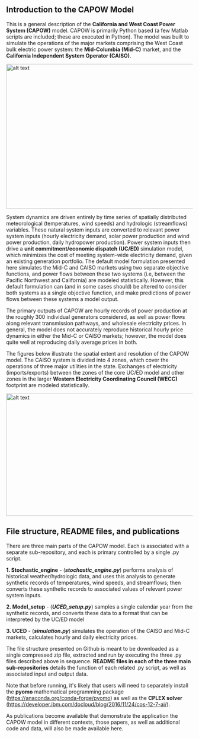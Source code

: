 
## Introduction to the CAPOW Model
This is a general description of the **California and West Coast Power System (CAPOW)** model. CAPOW is primarily Python based (a few Matlab scripts are included; these are executed in Python). The model was built to simulate the operations of the major markets comprising the West Coast bulk electric power system: the **Mid-Columbia (Mid-C)** market, and the **California Independent System Operator (CAISO)**. 


<img src="https://github.com/romulus97/CAPOW/blob/master/Images/figure1.png" alt="alt text" width="520" height= "390">

System dynamics are driven entirely by time series of spatially distributed meteorological (temperatures, wind speeds) and hydrologic (streamflows) variables. These natural system inputs are converted to relevant power system inputs (hourly electricity demand, solar power production and wind power production, daily hydropower production). Power system inputs then drive a **unit commitment/economic dispatch (UC/ED)** simulation model, which minimizes the cost of meeting system-wide electricity demand, given an existing generation portfolio. The default model formulation presented here simulates the Mid-C and CAISO markets using two separate objective functions, and power flows between these two systems (i.e, between the Pacific Northwest and California) are modeled statistically. However, this default formulation can (and in some cases should) be altered to consider both systems as a single objective function, and make predictions of power flows between these systems a model output.

The primary outputs of CAPOW are hourly records of power production at the roughly 300 individual generators considered, as well as power flows along relevant transmission pathways, and wholesale electricity prices. In general, the model does not accurately reproduce historical hourly price dynamics in either the Mid-C or CAISO markets; however, the model does quite well at reproducing daily average prices in both.

The figures below illustrate the spatial extent and resolution of the CAPOW model. The CAISO system is divided into 4 zones, which cover the operations of three major utilities in the state. Exchanges of electricity (imports/exports) between the zones of the core UC/ED model and other zones in the larger **Western Electricity Coordinating Council (WECC)** footprint are modeled statistically. 

<img src="https://github.com/romulus97/CAPOW/blob/master/Images/wiki_2.png" alt="alt text" width="528" height= "330">


## File structure, README files, and publications
There are three main parts of the CAPOW model. Each is associated with a separate sub-repository, and each is primary controlled by a single .py script.

**1. Stochastic_engine** - (_**stochastic_engine.py**_) performs analysis of historical weather/hydrologic data, and uses this analysis to generate synthetic records of temperatures, wind speeds, and streamflows; then converts these synthetic records to associated values of relevant power system inputs.

**2. Model_setup** - (_**UCED_setup.py**_) samples a single calendar year from the synthetic records, and converts these data to a format that can be interpreted by the UC/ED model

**3. UCED** - (_**simulation.py**_) simulates the operation of the CAISO and Mid-C markets, calculates hourly and daily electricity prices. 

The file structure presented on Github is meant to be downloaded as a single compressed zip file, extracted and run by executing the three .py files described above in sequence. **README files in each of the three main sub-repositories** details the function of each related .py script, as well as associated input and output data. 

Note that before running, it's likely that users will need to separately install the **pyomo** mathematical programming package (https://anaconda.org/conda-forge/pyomo) as well as the **CPLEX solver** (https://developer.ibm.com/docloud/blog/2016/11/24/cos-12-7-ai/).

As publications become available that demonstrate the application the CAPOW model in different contexts, those papers, as well as additional code and data, will also be made available here. 
